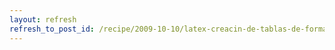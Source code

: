 ```yaml
---
layout: refresh
refresh_to_post_id: /recipe/2009-10-10/latex-creacin-de-tablas-de-forma-sencilla.html
---
```

